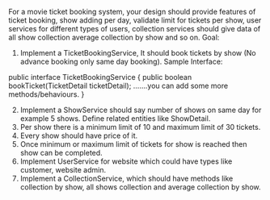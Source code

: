 For a movie ticket booking system, your design should provide features of ticket booking, show adding per day, validate limit for tickets per show, user services for different types of users, collection services should give data of all show collection average collection by show and so on.
	Goal:
1.	Implement a TicketBookingService, It should book tickets by show (No advance booking only same day booking).
Sample Interface:

public interface TicketBookingService {
	public boolean bookTicket(TicketDetail ticketDetail);
	…….you can add some more methods/behaviours.
}

2.	Implement a ShowService should say number of shows on same day for example 5 shows. Define related entities like ShowDetail.
3.	Per show there is a minimum limit of 10 and maximum limit of 30 tickets. 
4.	Every show should have price of it.
5.	Once minimum or maximum limit of tickets for show is reached then show can be completed.
6.	Implement UserService for website which could have types like customer, website admin. 
7.	Implement a CollectionService, which should have methods like collection by show, all shows collection and average collection by show.
